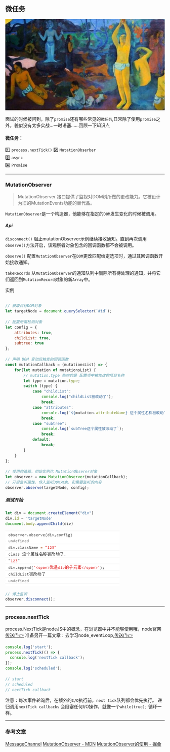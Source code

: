 ## 微任务
![](/blog_assets/micro_task_cover.png)

面试的时候被问到，除了`promise`还有哪些常见的`微任务`,日常除了使用`promise`之外，貌似没有太多实战...一时语塞......回顾一下知识点

#### 微任务：
1️⃣ `process.nextTick()` 
2️⃣ `MutationObserber`  
3️⃣ `async`    
4️⃣ `Promise`    
___

### MutationObserver
>MutationObserver 接口提供了监视对DOM树所做的更改能力。它被设计为旧的MutationEvents功能的替代品。

`MutationObserver`是一个构造器，他能够在指定的`DOM`发生变化的时候被调用。

##### Api
`disconnect()`
阻止mutationObserver示例继续接收通知。直到再次调用`observe()`方法开启，该观察者对象包含的回调函数都不会被调用。

`observe()`
配置`MutationObserver`在`DOM`更改匹配给定选项时，通过其回调函数开始接收通知。

`takeRecords`
    从`MutationObserver`的通知队列中删除所有待处理的通知，并将它们返回到`MutationRecord`对象的新`Array`中。

实例
```js

// 获取目标DOM对象
let targetNode = document.querySelector(`#id`);

// 配置所需检测对象
let config = {
    attributes: true,
    childList: true,
    subtree: true
};

// 声明 DOM 变动后触发的回调函数
const mutationCallback = (mutationsList) => {
    for(let mutation of mutationsList) {
        // mutation.type 指向的是 配置项中被修改的项目名称
        let type = mutation.type;
        switch (type) {
            case "childList":
                console.log("childList被改动了");
                break;
            case "attributes":
                console.log(`${mutation.attributeName} 这个属性名称被改动了.`);
                break;
            case "subtree":
                console.log(`subTree这个属性被改动了`);
                break;
            default:
                break;
        }
    }
};

// 使用构造器，初始实例化 MutationObserer对象
let observer = new MutationObserver(mutationCallback);
// 开启监听属性，传入监听DOM对象，和需要监听的内容
observer.observe(targetNode, config);
```
##### 测试开始
```js
let div = document.createElement("div")
div.id = 'targetNode'
document.body.appendChild(div)
```
![](/blog_assets/mutationObserver.png)
```js
// 停止监听
observer.disconnect();
```
___
### process.nextTick
process.NextTick是nodeJS中的概念，在浏览器中并不能够使用哦，node官网[传送门:point_right:](http://nodejs.cn/api/process.html#process_process_nexttick_callback_args)
准备另开一篇文章：去学习node_eventLoop,[传送门:point_right:](/node/eventloop_in_node.md)

```js
console.log('start');
process.nextTick(() => {
  console.log('nextTick callback');
});
console.log('scheduled');

// start
// scheduled
// nextTick callback
```
注意：每次事件轮询后，在额外的`I/O`执行前，`next tick`队列都会优先执行。 递归调用`nextTick callbacks` 会阻塞任何I/O操作，就像一个`while(true);` 循环一样。
___
### 参考文章
[MessageChannel](https://github.com/jabez128/jabez128.github.io/issues/11)
[MutationObserver - MDN](https://developer.mozilla.org/zh-CN/docs/Web/API/MutationObserver)
[MutationObserver的使用 - 掘金](https://juejin.im/post/5b18e6606fb9a01e5c45434c)
